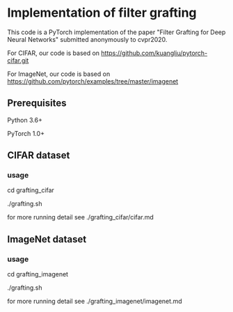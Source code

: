 # Implementation of filter grafting
This code is a PyTorch implementation of the paper "Filter Grafting for Deep Neural Networks" submitted anonymously to cvpr2020.

For CIFAR, our code is based on https://github.com/kuangliu/pytorch-cifar.git

For ImageNet, our code is based on https://github.com/pytorch/examples/tree/master/imagenet 
## Prerequisites
Python 3.6+

PyTorch 1.0+

## CIFAR dataset

### usage

cd grafting_cifar

./grafting.sh

for more running detail see ./grafting_cifar/cifar.md

## ImageNet dataset

### usage

cd grafting_imagenet

./grafting.sh

for more running detail see ./grafting_imagenet/imagenet.md
